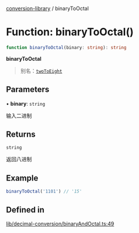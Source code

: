 [conversion-library](../globals.md) / binaryToOctal

# Function: binaryToOctal()

```ts
function binaryToOctal(binary: string): string
```

**binaryToOctal**

<Badge type="tip" text="version: v0.0.5+" />

> 别名：[`twoToEight`](twoToEight)

## Parameters

• **binary**: `string`

输入二进制

## Returns

`string`

返回八进制

## Example

```ts
binaryToOctal('1101') // '15'
```

## Defined in

[lib/decimal-conversion/binaryAndOctal.ts:49](https://github.com/fxss5201/conversion-library/blob/main/lib/decimal-conversion/binaryAndOctal.ts#L49)

